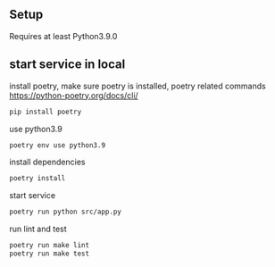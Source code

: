 ## Setup

Requires at least Python3.9.0

## start service in local

install poetry, make sure poetry is installed, poetry related commands https://python-poetry.org/docs/cli/
```bash
pip install poetry
```

use python3.9
```bash
poetry env use python3.9
```
install dependencies
```bash
poetry install
```

start service
```bash
poetry run python src/app.py
```

run lint and test
```bash
poetry run make lint
poetry run make test
```
